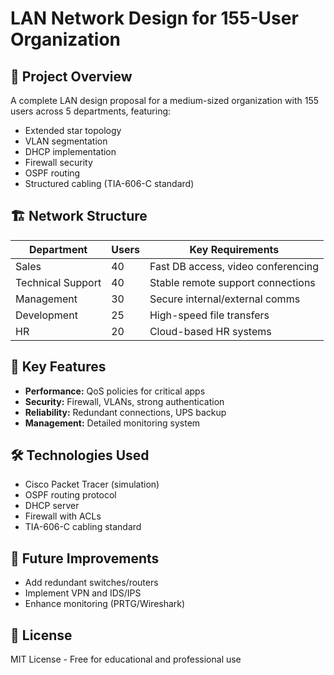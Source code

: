 # LAN Network Design for 155-User Organization

## 📌 Project Overview
A complete LAN design proposal for a medium-sized organization with 155 users across 5 departments, featuring:
- Extended star topology
- VLAN segmentation
- DHCP implementation
- Firewall security
- OSPF routing
- Structured cabling (TIA-606-C standard)

## 🏗️ Network Structure
| Department       | Users | Key Requirements                      |
|------------------|-------|---------------------------------------|
| Sales            | 40    | Fast DB access, video conferencing    |
| Technical Support| 40    | Stable remote support connections     |
| Management       | 30    | Secure internal/external comms        |
| Development      | 25    | High-speed file transfers             |
| HR               | 20    | Cloud-based HR systems                |

## 🔧 Key Features
- **Performance:** QoS policies for critical apps
- **Security:** Firewall, VLANs, strong authentication
- **Reliability:** Redundant connections, UPS backup
- **Management:** Detailed monitoring system

## 🛠️ Technologies Used
- Cisco Packet Tracer (simulation)
- OSPF routing protocol
- DHCP server
- Firewall with ACLs
- TIA-606-C cabling standard

## 🔮 Future Improvements
- Add redundant switches/routers
- Implement VPN and IDS/IPS
- Enhance monitoring (PRTG/Wireshark)

## 📜 License
MIT License - Free for educational and professional use



